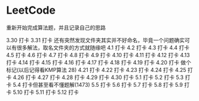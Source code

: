 # LeetCode
重新开始完成算法题，并且记录自己的思路

3.30 打卡
3.31 打卡   还有突然发现文件夹其实并不好命名，毕竟一个问题确实可以有很多解法，取名文件夹的方式就随缘吧
4.1 打卡
4.2 打卡
4.3 打卡
4.4 打卡
4.5 打卡
4.6 打卡
4.7 打卡
4.8 打卡
4.9 打卡
4.10 打卡
4.11 打卡
4.12 打卡
4.13 打卡
4.14 打卡
4.15 打卡
4.16 打卡
4.17 打卡
4.18 打卡
4.19 打卡
4.20 打卡 做个标记(以后记得看KMP算法 28)
4.21 打卡
4.22 打卡
4.23 打卡
4.24 打卡
4.25 打卡
4.26 打卡
4.27 打卡
4.28 打卡
4.29 打卡
4.30 打卡
5.1 打卡
5.2 打卡
5.3 打卡
5.4 打卡但甚至看不懂题解(1473)
5.5 打卡
5.6 打卡
5.7 打卡
5.8 打卡
5.9 打卡
5.10 打卡
5.11 打卡
5.12 打卡